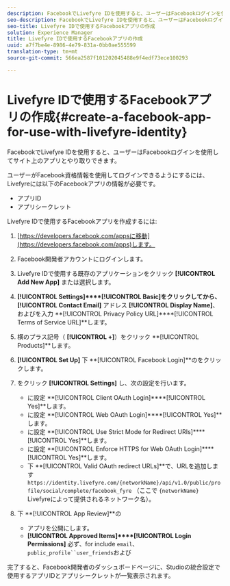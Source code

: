 ```yaml
---
description: FacebookでLivefyre IDを使用すると、ユーザーはFacebookログインを使用してサイト上のアプリとやり取りできます。
seo-description: FacebookでLivefyre IDを使用すると、ユーザーはFacebookログインを使用してサイト上のアプリとやり取りできます。
seo-title: Livefyre IDで使用するFacebookアプリの作成
solution: Experience Manager
title: Livefyre IDで使用するFacebookアプリの作成
uuid: a7f7be4e-8986-4e79-831a-0bb0ae555599
translation-type: tm+mt
source-git-commit: 566ea2587f101202045488e9f4edf73ece100293

---
```



# Livefyre IDで使用するFacebookアプリの作成{#create-a-facebook-app-for-use-with-livefyre-identity}

FacebookでLivefyre IDを使用すると、ユーザーはFacebookログインを使用してサイト上のアプリとやり取りできます。

ユーザーがFacebook資格情報を使用してログインできるようにするには、Livefyreには以下のFacebookアプリの情報が必要です。

* アプリID
* アプリシークレット

Livefyre IDで使用するFacebookアプリを作成するには:

1. [https://developers.facebook.com/appsに移動](https://developers.facebook.com/apps)します。
1. Facebook開発者アカウントにログインします。
1. Livefyre IDで使用する既存のアプリケーションをクリック **[!UICONTROL Add New App]** または選択します。
1. **[!UICONTROL Settings]****[!UICONTROL Basic]**をクリックしてから、**[!UICONTROL Contact Email]** アドレス **[!UICONTROL Display Name]**、およびを入力 **[!UICONTROL Privacy Policy URL]****[!UICONTROL Terms of Service URL]**します。
1. 横のプラス記号（ **[!UICONTROL +]**）をクリック **[!UICONTROL Products]**します。
1. **[!UICONTROL Set Up]** 下 **[!UICONTROL Facebook Login]**のをクリックします。
1. をクリック **[!UICONTROL Settings]** し、次の設定を行います。

   * に設定 **[!UICONTROL Client OAuth Login]****[!UICONTROL Yes]**します。
   * に設定 **[!UICONTROL Web OAuth Login]****[!UICONTROL Yes]**します。
   * に設定 **[!UICONTROL Use Strict Mode for Redirect URIs]****[!UICONTROL Yes]**します。
   * に設定 **[!UICONTROL Enforce HTTPS for Web OAuth Login]****[!UICONTROL Yes]**します。
   * 下 **[!UICONTROL Valid OAuth redirect URLs]**で、URLを追加します `https://identity.livefyre.com/{networkName}/api/v1.0/public/profile/social/complete/facebook_fyre` （ここで `{networkName}` Livefyreによって提供されるネットワーク名）。

1. 下 **[!UICONTROL App Review]**の

   * アプリを公開にします。
   * **[!UICONTROL Approved Items]****[!UICONTROL Login Permissions]** 必ず、for include `email`、 `public_profile``user_friends`および

完了すると、Facebook開発者のダッシュボードページに、Studioの統合設定で使用するアプリIDとアプリシークレットが一覧表示されます。
